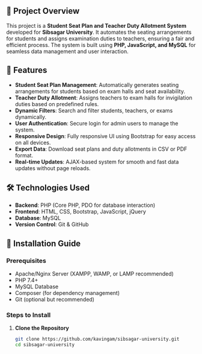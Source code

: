 ## 📌 Project Overview
This project is a **Student Seat Plan and Teacher Duty Allotment System** developed for **Sibsagar University**. It automates the seating arrangements for students and assigns examination duties to teachers, ensuring a fair and efficient process. The system is built using **PHP, JavaScript, and MySQL** for seamless data management and user interaction.

## 🚀 Features
- **Student Seat Plan Management**: Automatically generates seating arrangements for students based on exam halls and seat availability.
- **Teacher Duty Allotment**: Assigns teachers to exam halls for invigilation duties based on predefined rules.
- **Dynamic Filters**: Search and filter students, teachers, or exams dynamically.
- **User Authentication**: Secure login for admin users to manage the system.
- **Responsive Design**: Fully responsive UI using Bootstrap for easy access on all devices.
- **Export Data**: Download seat plans and duty allotments in CSV or PDF format.
- **Real-time Updates**: AJAX-based system for smooth and fast data updates without page reloads.

## 🛠️ Technologies Used
- **Backend**: PHP (Core PHP, PDO for database interaction)
- **Frontend**: HTML, CSS, Bootstrap, JavaScript, jQuery
- **Database**: MySQL
- **Version Control**: Git & GitHub

## 📂 Installation Guide
### Prerequisites
- Apache/Nginx Server (XAMPP, WAMP, or LAMP recommended)
- PHP 7.4+ 
- MySQL Database
- Composer (for dependency management)
- Git (optional but recommended)

### Steps to Install
1. **Clone the Repository**
   ```sh
   git clone https://github.com/kavingam/sibsagar-university.git
   cd sibsagar-university
